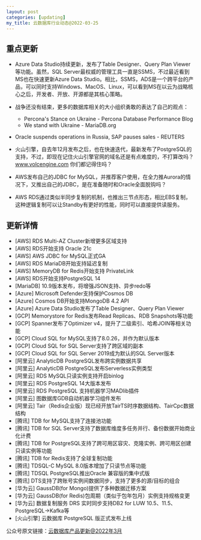```yaml
---
layout: post 
categories: [updating]
my_title: 云数据库行业动态@2022-03-25
---
```

## 重点更新

* Azure Data Studio持续更新，发布了Table Designer、Query Plan Viewer等功能。虽然，SQL Server最权威的管理工具一直是SSMS，不过最近看到MS也在快速更新Azure Data Studio。相比，SSMS，ADS是一个跨平台的产品，可以同时支持Windows、MacOS、Linux，可以看到MS在以云为战略核心之后，开发者、开放、开源都是其核心策略。

* 战争还没有结束，更多的数据库相关的大小组织勇敢的表达了自己的观点：
    * Percona's Stance on Ukraine - Percona Database Performance Blog
    * We stand with Ukraine - MariaDB.org

* Oracle suspends operations in Russia, SAP pauses sales - REUTERS

* 火山引擎，自去年12月发布之后，也在快速迭代，最新发布了PostgreSQL的支持，不过，即现在记住火山引擎官网的域名还是有点难度的，不打算改吗？www.volcengine.com 你们都记得住吗？

* AWS发布自己的JDBC for MySQL，并推荐客户使用，在全力推Aurora的情况下，又推出自己的JDBC，是在准备随时和Oracle全面脱钩吗？

* AWS RDS通过类似半同步复制的机制，也推出三节点形态，相比EBS复制，这种逻辑复制可以让Standby有更好的性能，同时可以直接提供读服务。

## 更新详情

* [AWS] RDS Multi-AZ Cluster新增更多区域支持
* [AWS] RDS开始支持 Oracle 21c
* [AWS] AWS JDBC for MySQL正式GA
* [AWS] RDS MariaDB开始支持延迟复制
* [AWS] MemoryDB for Redis开始支持 PrivateLink
* [AWS] RDS开始支持PostgreSQL 14
* [MariaDB] 10.9版本发布，将增强JSON支持、异步redo等
* [Azure] Microsoft Defender支持保护Cosmos DB
* [Azure] Cosmos DB开始支持MongoDB 4.2 API
* [Azure] Azure Data Studio发布了Table Designer、Query Plan Viewer
* [GCP] Memorystore for Redis发布Read Replicas、RDB Snapshots等功能
* [GCP] Spanner发布了Optimizer v4，提升了二级索引、哈希JOIN等相关功能
* [GCP] Cloud SQL for MySQL支持了8.0.26，并作为默认版本
* [GCP] Cloud SQL for SQL Server支持了跨区域的副本
* [GCP] Cloud SQL for SQL Server 2019成为默认的SQL Server版本
* [阿里云] AnalyticDB PostgreSQL发布跨实例数据共享
* [阿里云] AnalyticDB PostgreSQL发布Serverless实例类型
* [阿里云] RDS MySQL只读实例支持开启binlog
* [阿里云] RDS PostgreSQL 14大版本发布
* [阿里云] RDS PostgreSQL 支持机器学习MADlib插件
* [阿里云] 图数据库GDB自动机器学习组件发布
* [阿里云] Tair（Redis企业版）现已经开放TairTS时序数据结构、TairCpc数据结构
* [腾讯] TDB for MySQL支持了连接池功能
* [腾讯] TDB for SQL Server支持了数据库维度多任务并行、备份数据开始商业化计费
* [腾讯] TDB for PostgreSQL支持了跨可用区容灾、克隆实例、跨可用区创建只读实例等功能
* [腾讯] TDB for Redis支持了全球复制功能
* [腾讯] TDSQL-C MySQL 8.0版本增加了只读节点等功能
* [腾讯] TDSQL PostgreSQL推出Oracle 兼容版的集中式版
* [腾讯]  DTS支持了跨账号实例间数据同步，支持了更多的源/目标的组合
* [华为云] GaussDB(for Mongo)提供了多种数据迁移方案
* [华为云] GaussDB(for Redis)包周期（类似于包年包月）实例支持规格变更
* [华为云] 数据复制服务 DRS 实时同步支持DB2 for LUW 10.5、11.5、PostgreSQL->Kafka等
* [火山引擎] 云数据库 PostgreSQL 版正式发布上线

公众号原文链接：[云数据库产品更新@2022年3月](https://mp.weixin.qq.com/s/tVL_1j9Rl8A5jqIpRVxmUA)
